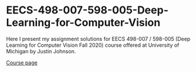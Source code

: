 # EECS-498-007-598-005-Deep-Learning-for-Computer-Vision

Here I present my assignment solutions for EECS 498-007 / 598-005 (Deep Learning for Computer Vision Fall 2020) course offered at University of Michigan by Justin Johnson.

[Course page](https://web.eecs.umich.edu/~justincj/teaching/eecs498/FA2020/schedule.html)

